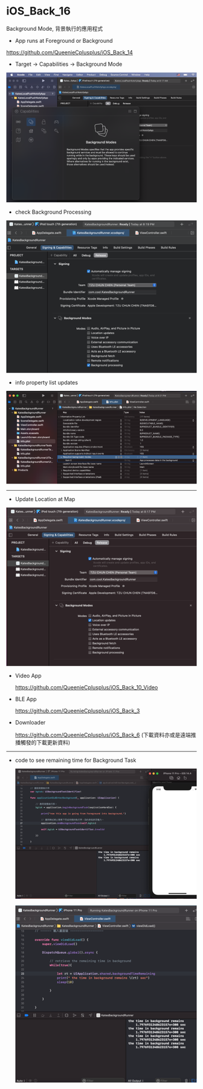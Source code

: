 # iOS_Back_16
Background Mode, 背景執行的應用程式

* App runs at Foreground or Background

https://github.com/QueenieCplusplus/iOS_Back_14

* Target -> Capabilities -> Background Mode

 ![](https://raw.githubusercontent.com/QueenieCplusplus/iOS_Back_16/main/Background%20Mode.png)
 
* check Background Processing

 ![](https://raw.githubusercontent.com/QueenieCplusplus/iOS_Back_16/main/background%20processing.png)
 
* info property list updates

 ![](https://raw.githubusercontent.com/QueenieCplusplus/iOS_Back_16/main/info%20property%20list%20updates.png)

----------------------------------------------


* Update Location at Map

 ![](https://raw.githubusercontent.com/QueenieCplusplus/iOS_Back_16/main/background%20check.png)
 
* Video App

  https://github.com/QueenieCplusplus/iOS_Back_10_Video
  
* BLE App

  https://github.com/QueenieCplusplus/iOS_Back_3
  
* Downloader

  https://github.com/QueenieCplusplus/iOS_Back_6 (下載資料亦或是遠端推播觸發的下載更新資料)

----------------------------------------------

* code to see remaining time for Background Task

  ![](https://raw.githubusercontent.com/QueenieCplusplus/iOS_Back_16/main/UIBackgroundTask.png)
 
  ![](https://raw.githubusercontent.com/QueenieCplusplus/iOS_Back_16/main/backgroundTimeRemaining.png)
